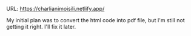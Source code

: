URL: https://charlianimoisili.netlify.app/

My initial plan was to convert the html code into pdf file, but I'm still not getting it right. I'll fix it later.
